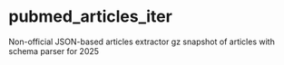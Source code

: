 # pubmed_articles_iter
Non-official JSON-based articles extractor gz snapshot of articles with schema parser for 2025
